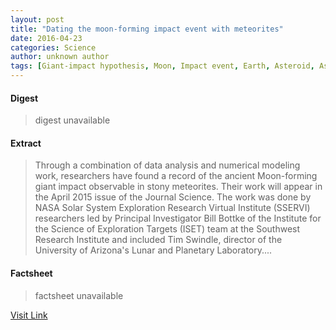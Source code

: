 ```yaml
---
layout: post
title: "Dating the moon-forming impact event with meteorites"
date: 2016-04-23
categories: Science
author: unknown author
tags: [Giant-impact hypothesis, Moon, Impact event, Earth, Asteroid, Astronomy, Meteorite, Asteroid belt, Planet, Origin of the Moon, Retrograde and prograde motion, Solar System, Mars, Planetary science, Outer space, Physical sciences, Space science, Astronomical objects]
---
```



#### Digest
>digest unavailable

#### Extract
>Through a combination of data analysis and numerical modeling work, researchers have found a record of the ancient Moon-forming giant impact observable in stony meteorites. Their work will appear in the April 2015 issue of the Journal Science. The work was done by NASA Solar System Exploration Research Virtual Institute (SSERVI) researchers led by Principal Investigator Bill Bottke of the Institute for the Science of Exploration Targets (ISET) team at the Southwest Research Institute and included Tim Swindle, director of the University of Arizona's Lunar and Planetary Laboratory....

#### Factsheet
>factsheet unavailable

[Visit Link](http://phys.org/news348409541.html)


